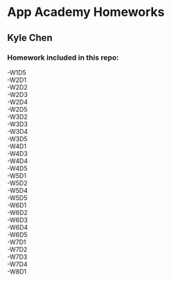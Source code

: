 # App Academy Homeworks
## Kyle Chen
### Homework included in this repo:
-W1D5  
-W2D1  
-W2D2  
-W2D3  
-W2D4  
-W2D5  
-W3D2  
-W3D3  
-W3D4  
-W3D5  
-W4D1  
-W4D3  
-W4D4  
-W4D5  
-W5D1  
-W5D2  
-W5D4  
-W5D5  
-W6D1  
-W6D2  
-W6D3  
-W6D4  
-W6D5  
-W7D1  
-W7D2  
-W7D3  
-W7D4  
-W8D1  
